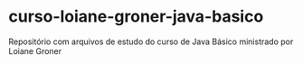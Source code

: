# curso-loiane-groner-java-basico
Repositório com arquivos de estudo do curso de Java Básico ministrado por Loiane Groner
